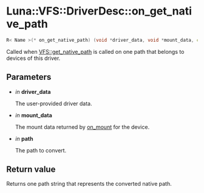 # Luna::VFS::DriverDesc::on_get_native_path

```c++
R< Name >(* on_get_native_path) (void *driver_data, void *mount_data, const Path &path)
```

Called when [VFS::get_native_path](group___v_f_s_1ga4cb638a66c1990d7dc439e72f1040c77.md) is called on one path that belongs to devices of this driver. 



## Parameters
* *in* **driver_data**

    The user-provided driver data. 

* *in* **mount_data**

    The mount data returned by [on_mount](struct_luna_1_1_v_f_s_1_1_driver_desc_1aedcf8a88cd3f67ab0e5aa16d430baf64.md) for the device. 

* *in* **path**

    The path to convert. 

## Return value
Returns one path string that represents the converted native path. 

